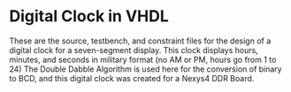 # Digital Clock in VHDL

These are the source, testbench, and constraint files for the design of a digital clock for a seven-segment display.
This clock displays hours, minutes, and seconds in military format (no AM or PM, hours go from 1 to 24)
The Double Dabble Algorithm is used here for the conversion of binary to BCD, and this digital clock was created for a Nexys4 DDR Board.
